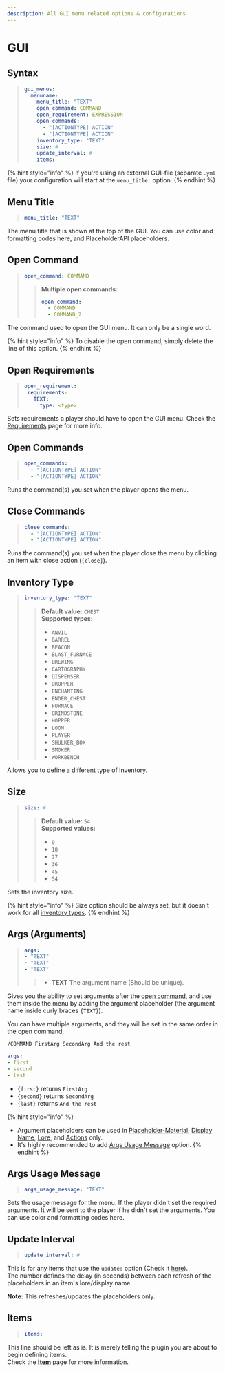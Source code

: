 ```yaml
---
description: All GUI menu related options & configurations
---
```


# GUI

## Syntax

> ```yaml
> gui_menus:
>   menuname:
>     menu_title: "TEXT"
>     open_command: COMMAND
>     open_requirement: EXPRESSION
>     open_commands:
>       - "[ACTIONTYPE] ACTION"
>       - "[ACTIONTYPE] ACTION"
>     inventory_type: "TEXT"
>     size: #
>     update_interval: #
>     items:
> ```

{% hint style="info" %}
If you're using an external GUI-file \(separate `.yml` file\) your configuration will start at the `menu_title:` option.
{% endhint %}

## Menu Title

> ```yaml
> menu_title: "TEXT"
> ```

The menu title that is shown at the top of the GUI. You can use color and formatting codes here, and PlaceholderAPI placeholders.

## Open Command

> ```yaml
> open_command: COMMAND
> ```
>
> > **Multiple open commands:**
> >
> > ```yaml
> > open_command:
> >   - COMMAND
> >   - COMMAND_2
> > ```

The command used to open the GUI menu. It can only be a single word.

{% hint style="info" %}
To disable the open command, simply delete the line of this option.
{% endhint %}

## Open Requirements

> ```yaml
> open_requirement:
>  requirements:
>    TEXT:
>      type: <type>
> ```

Sets requirements a player should have to open the GUI menu. Check the [Requirements](requirements.md) page for more info.

## Open Commands

> ```yaml
> open_commands:
>   - "[ACTIONTYPE] ACTION"
>   - "[ACTIONTYPE] ACTION"
> ```

Runs the command\(s\) you set when the player opens the menu.

## Close Commands

> ```yaml
> close_commands:
>   - "[ACTIONTYPE] ACTION"
>   - "[ACTIONTYPE] ACTION"
> ```

Runs the command\(s\) you set when the player close the menu by clicking an item with close action \(`[close]`\).

## Inventory Type

> ```yaml
> inventory_type: "TEXT"
> ```
>
> > **Default value:** `CHEST`  
> > **Supported types:**
> >
> > * `ANVIL`
> > * `BARREL`
> > * `BEACON`
> > * `BLAST_FURNACE`
> > * `BREWING`
> > * `CARTOGRAPHY`
> > * `DISPENSER`
> > * `DROPPER`
> > * `ENCHANTING`
> > * `ENDER_CHEST`
> > * `FURNACE`
> > * `GRINDSTONE`
> > * `HOPPER`
> > * `LOOM`
> > * `PLAYER`
> > * `SHULKER_BOX`
> > * `SMOKER`
> > * `WORKBENCH`

Allows you to define a different type of Inventory.

## Size

> ```yaml
> size: #
> ```
>
> > **Default value:** `54`  
> > **Supported values:**
> >
> > * `9`
> > * `18`
> > * `27`
> > * `36`
> > * `45`
> > * `54`

Sets the inventory size.

{% hint style="info" %}
Size option should be always set, but it doesn't work for all [inventory types](gui.md#inventory-type).
{% endhint %}

## Args \(Arguments\) <a id="args"></a>

> ```yaml
> args:
> - "TEXT"
> - "TEXT"
> - "TEXT"
> ```
>
> > * **TEXT** The argument name \(Should be unique\).

Gives you the ability to set arguments after the [open command](gui.md#open-command), and use them inside the menu by adding the argument placeholder \(the argument name inside curly braces `{TEXT}`\).

You can have multiple arguments, and they will be set in the same order in the open command.

```text
/COMMAND FirstArg SecondArg And the rest
```

```yaml
args:
- first
- second
- last
```

* `{first}` returns `FirstArg`
* `{second}` returns `SecondArg`
* `{last}` returns `And the rest`

{% hint style="info" %}
* Argument placeholders can be used in [Placeholder-Material](item.md#material), [Display Name](item.md#display-name), [Lore](item.md#lore), and [Actions](item.md#shift-left-middle-right-click-commands) only.
* It's highly recommended to add [Args Usage Message](gui.md#args-usage-message) option.
{% endhint %}

## Args Usage Message

> ```yaml
> args_usage_message: "TEXT"
> ```

Sets the usage message for the menu. If the player didn't set the required arguments. It will be sent to the player if he didn't set the arguments. You can use color and formatting codes here.

## Update Interval

> ```yaml
> update_interval: #
> ```

This is for any items that use the `update:` option \(Check it [here](item.md#update)\).  
The number defines the delay \(in seconds\) between each refresh of the placeholders in an item's lore/display name.

**Note:** This refreshes/updates the placeholders only.

## Items

> ```yaml
> items:
> ```

This line should be left as is. It is merely telling the plugin you are about to begin defining items.  
Check the [**Item**](item.md) page for more information.

